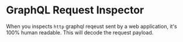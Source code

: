 # GraphQL Request Inspector
When you inspects `http` graphql reqeust sent by a web application, it's 100% human readable. This will decode the request payload.
